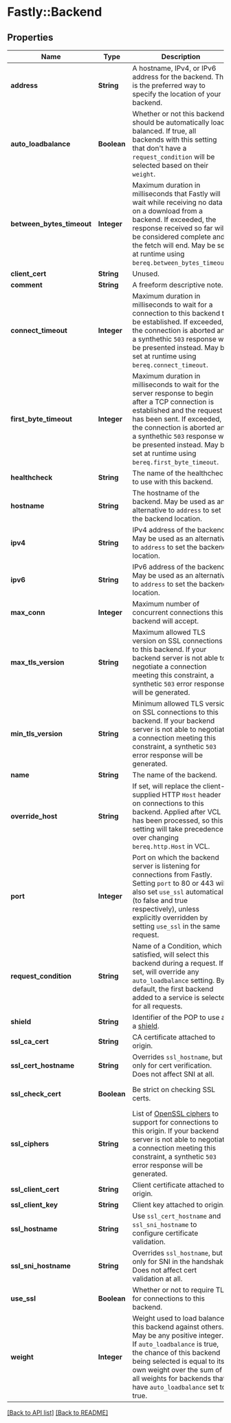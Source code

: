 # Fastly::Backend

## Properties

| Name | Type | Description | Notes |
| ---- | ---- | ----------- | ----- |
| **address** | **String** | A hostname, IPv4, or IPv6 address for the backend. This is the preferred way to specify the location of your backend. | [optional] |
| **auto_loadbalance** | **Boolean** | Whether or not this backend should be automatically load balanced. If true, all backends with this setting that don&#39;t have a `request_condition` will be selected based on their `weight`. | [optional] |
| **between_bytes_timeout** | **Integer** | Maximum duration in milliseconds that Fastly will wait while receiving no data on a download from a backend. If exceeded, the response received so far will be considered complete and the fetch will end. May be set at runtime using `bereq.between_bytes_timeout`. | [optional] |
| **client_cert** | **String** | Unused. | [optional] |
| **comment** | **String** | A freeform descriptive note. | [optional] |
| **connect_timeout** | **Integer** | Maximum duration in milliseconds to wait for a connection to this backend to be established. If exceeded, the connection is aborted and a synthethic `503` response will be presented instead. May be set at runtime using `bereq.connect_timeout`. | [optional] |
| **first_byte_timeout** | **Integer** | Maximum duration in milliseconds to wait for the server response to begin after a TCP connection is established and the request has been sent. If exceeded, the connection is aborted and a synthethic `503` response will be presented instead. May be set at runtime using `bereq.first_byte_timeout`. | [optional] |
| **healthcheck** | **String** | The name of the healthcheck to use with this backend. | [optional] |
| **hostname** | **String** | The hostname of the backend. May be used as an alternative to `address` to set the backend location. | [optional] |
| **ipv4** | **String** | IPv4 address of the backend. May be used as an alternative to `address` to set the backend location. | [optional] |
| **ipv6** | **String** | IPv6 address of the backend. May be used as an alternative to `address` to set the backend location. | [optional] |
| **max_conn** | **Integer** | Maximum number of concurrent connections this backend will accept. | [optional] |
| **max_tls_version** | **String** | Maximum allowed TLS version on SSL connections to this backend. If your backend server is not able to negotiate a connection meeting this constraint, a synthetic `503` error response will be generated. | [optional] |
| **min_tls_version** | **String** | Minimum allowed TLS version on SSL connections to this backend. If your backend server is not able to negotiate a connection meeting this constraint, a synthetic `503` error response will be generated. | [optional] |
| **name** | **String** | The name of the backend. | [optional] |
| **override_host** | **String** | If set, will replace the client-supplied HTTP `Host` header on connections to this backend. Applied after VCL has been processed, so this setting will take precedence over changing `bereq.http.Host` in VCL. | [optional] |
| **port** | **Integer** | Port on which the backend server is listening for connections from Fastly. Setting `port` to 80 or 443 will also set `use_ssl` automatically (to false and true respectively), unless explicitly overridden by setting `use_ssl` in the same request. | [optional] |
| **request_condition** | **String** | Name of a Condition, which if satisfied, will select this backend during a request. If set, will override any `auto_loadbalance` setting. By default, the first backend added to a service is selected for all requests. | [optional] |
| **shield** | **String** | Identifier of the POP to use as a [shield](https://docs.fastly.com/en/guides/shielding). | [optional] |
| **ssl_ca_cert** | **String** | CA certificate attached to origin. | [optional] |
| **ssl_cert_hostname** | **String** | Overrides `ssl_hostname`, but only for cert verification. Does not affect SNI at all. | [optional] |
| **ssl_check_cert** | **Boolean** | Be strict on checking SSL certs. | [optional][default to true] |
| **ssl_ciphers** | **String** | List of [OpenSSL ciphers](https://www.openssl.org/docs/manmaster/man1/ciphers.html) to support for connections to this origin. If your backend server is not able to negotiate a connection meeting this constraint, a synthetic `503` error response will be generated. | [optional] |
| **ssl_client_cert** | **String** | Client certificate attached to origin. | [optional] |
| **ssl_client_key** | **String** | Client key attached to origin. | [optional] |
| **ssl_hostname** | **String** | Use `ssl_cert_hostname` and `ssl_sni_hostname` to configure certificate validation. | [optional] |
| **ssl_sni_hostname** | **String** | Overrides `ssl_hostname`, but only for SNI in the handshake. Does not affect cert validation at all. | [optional] |
| **use_ssl** | **Boolean** | Whether or not to require TLS for connections to this backend. | [optional] |
| **weight** | **Integer** | Weight used to load balance this backend against others. May be any positive integer. If `auto_loadbalance` is true, the chance of this backend being selected is equal to its own weight over the sum of all weights for backends that have `auto_loadbalance` set to true. | [optional] |

[[Back to API list]](../../README.md#endpoints) [[Back to README]](../../README.md)

